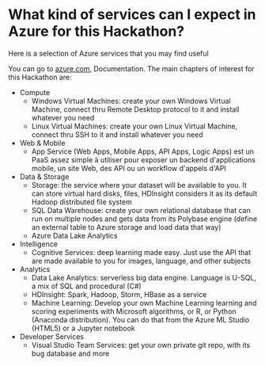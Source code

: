 # What kind of services can I expect in Azure for this Hackathon?

Here is a selection of Azure services that you may find useful  

You can go to [azure.com](https://azure.microsoft.com/en-us/), Documentation. The main chapters of interest for this Hackathon are: 

- Compute
    - Windows Virtual Machines: create your own Windows Virtual Machine, connect thru Remote Desktop protocol to it and install whatever you need
    - Linux Virtual Machines: create your own Linux Virtual Machine, connect thru SSH to it and install whatever you need
- Web & Mobile
	- App Service (Web Apps, Mobile Apps, API Apps, Logic Apps) est un PaaS assez simple à utiliser pour exposer un backend d'applications mobile, un site Web, des API ou un workflow d'appels d'API
- Data & Storage
    - Storage: the service where your dataset will be available to you. It can store virtual hard disks, files, HDInsight considers it as its default Hadoop distributed file system
    - SQL Data Warehouse: create your own relational database that can run on multiple nodes and gets data from its Polybase engine (define an external table to Azure storage and load data that way)
    - Azure Data Lake Analytics 
- Intelligence
    - Cognitive Services: deep learning made easy. Just use the API that are made available to you for images, language, and other subjects
- Analytics
    - Data Lake Analytics: serverless big data engine. Language is U-SQL, a mix of SQL and procedural (C#)
    - HDInsight: Spark, Hadoop, Storm, HBase as a service
    - Machine Learning: Develop your own Machine Learning learning and scoring experiments with Microsoft algorithms, or R, or Python (Anaconda distribution). You can do that from the Azure ML Studio (HTML5) or a Jupyter notebook
- Developer Services
    - Visual Studio Team Services: get your own private git repo, with its bug database and more


